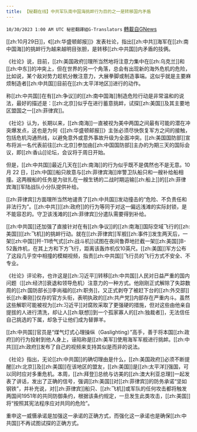 ```yaml
---
title: 【秘翻在线】中共军队南中国海挑衅行为目的之一是转移国内矛盾
---
```

`10/30/2023 1:00 AM UTC 秘密翻譯組G-Translators` [轉載自GNews](https://gnews.org/articles/1896958)

[[zh:10月29日]]，《[[zh:华盛顿邮报]]》发表社论，指出[[zh:中共]]海军在[[zh:南中国海]]的挑衅行为越来越明目张胆，是转移[[zh:中共国]]内矛盾的技俩。

《社论》说，目前，[[zh:美国政府]]理所当然地将注意力集中在[[zh:乌克兰]]和[[zh:中东]]的冲突上，但在世界的另一个角落，总会有出现新的海外危机的危险，比如说，某个敌对势力趁机分散注意力，大展拳脚或制造事端。这似乎就是主要麻烦制造者[[zh:中共国]]目前在[[zh:太平洋地区]]进行的动作。

称[[zh:中共国]]在有[[zh:争议]]的[[zh:南中国海]]制造危险行动是非常温和的说法，最好的描述是：[[zh:北京]]似乎在进行蓄意挑衅，试探[[zh:美国]]及其主要地区盟国之一[[zh:菲律宾]]。

《社论》认为，长期以来，[[zh:南海]]一直被视为美中两国之间最有可能的潜在冲突爆发点，这也是为何《[[zh:华盛顿邮报]]》主张必须尽快恢复军方之间的接触，包括危机沟通热线，以避免意外或意外事故升级为全面冲突。[[zh:美国国防部]]宣布将派一名代表前往[[zh:北京]]参加由[[zh:中国国防部]]主办的为期三天的国际会议，即[[zh:香山]]论坛，会议将于周日开始。

但是，[[zh:中共国]]最近几天在[[zh:南海]]的行为似乎既不是偶然也不是无意。10 月 22 日，[[zh:中国]]船只故意与[[zh:菲律宾海]]岸警卫队船只和一艘补给船相撞。这两艘船的任务是为驻扎在一艘生锈的二战时期运输[[zh:船上]]的[[zh:菲律宾海]]军陆战队小分队提供补给。

[[zh:菲律宾]]方面理所当然地谴责了[[zh:中共国]]发动撞击的“危险、不负责任和非法行为”。[[zh:中共]][[zh:政府]]的行为等同于对这一偏远浅滩的实际封锁，是不能容忍的。守卫该浅滩的[[zh:菲律宾]]分遣队需要得到补给。

[[zh:中共国]]还加强了直接针对在有[[zh:争议]]的[[zh:南海]]国际空域飞行的[[zh:美国]][[zh:飞机]]的挑衅行动。就在[[zh:菲律宾]]军舰[[zh:事件]]发生两天后，一架[[zh:中国]]歼\-11喷气式[[zh:战斗机]]试图在夜间鲁莽地拦截一架[[zh:美国]]B-52轰炸机，在其上方和下方飞行，距离该轰炸机仅10英尺。[[zh:美国]]军方公布了这段几乎空中相撞的模糊视频，指责[[zh:中共国]]飞行员的飞行方式不安全、不专业。

《社论》评论称，也许这是[[zh:习近平]]转移[[zh:中共国]]人民对日益严重的国内问题（[[zh:经济]]衰退和领导危机）注意力的一种方式。他刚刚正式解除了失踪数周的[[zh:国防部长]]李尚福的[[zh:职务]]，又正式剥夺了被赶下台的[[zh:外交部]]长[[zh:秦刚]]仅存的官方头衔，表明执政的[[zh:共产党]]内部存在严重内斗。虽然这些解职可能被视为[[zh:习近平]]对腐败采取了更强硬的措施，但对这些由他亲自提拔的人进行清洗，却让人[[zh:联想]]到一个孤家寡人的[[zh:独裁者]]，无法信任自己挑选的下属，却急于让他们成为替罪羊。

[[zh:中共国]]官员是“煤气灯式心理操纵（Gaslighting）”高手，善于将本国[[zh:政府]]的行为投射到他人身上，诬陷称是[[zh:美军]]使用海军军舰进行挑衅。[[zh:中共]][[zh:政府]]发布了自己的视频来支持其似是而非的说法。

《社论》指出，无论[[zh:中共国]]的确切理由是什么，[[zh:美国政府]]必须不断提醒[[zh:北京]]及[[zh:美国]]在该地区的盟友，[[zh:美国]]是[[zh:太平洋]]强国，可以同时应对多重危机。本周，[[zh:拜登]]总统与访美的[[zh:澳大利亚总理]]一起发表了讲话，发出了正确的信号，强调[[zh:美国]]对[[zh:菲律宾]]的防务承诺“坚如钢铁”，并补充说，对[[zh:菲律宾]]船只、[[zh:飞机]]或军队的任何攻击都将触发两国间1951年的共同防御条约，根据该条约规定，一旦发生此类攻击，[[zh:美国]]将“按照其宪法程序应对共同的危险”。

重申这一威慑承诺是加强这一承诺的正确方式，而强化这一承诺也是确保[[zh:中共国]]不再试图试探的正确方式。
